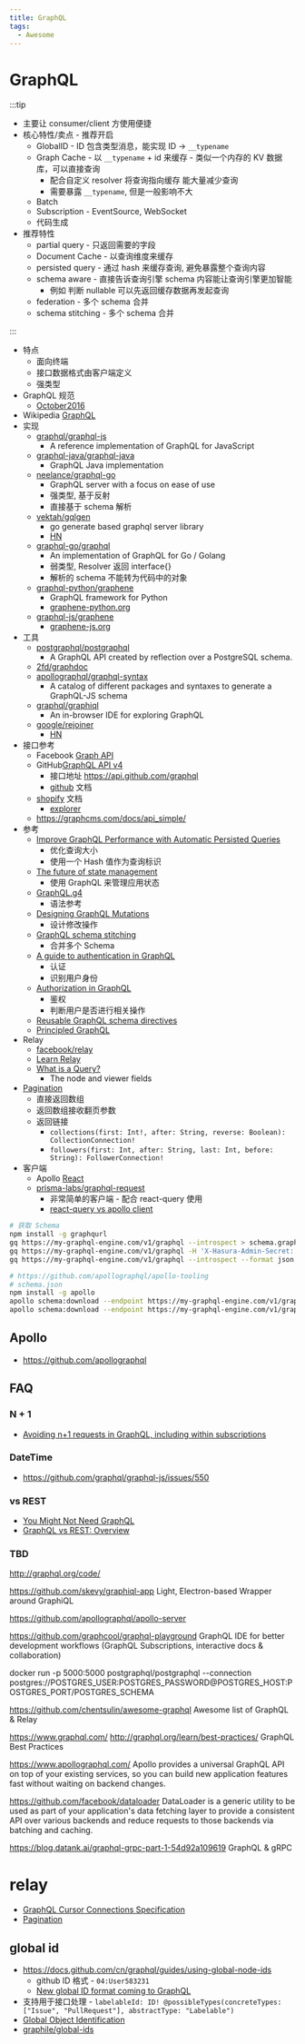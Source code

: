 ```yaml
---
title: GraphQL
tags:
  - Awesome
---
```


# GraphQL

:::tip

- 主要让 consumer/client 方使用便捷
- 核心特性/卖点 - 推荐开启
  - GlobalID - ID 包含类型消息，能实现 ID -> `__typename`
  - Graph Cache - 以 `__typename` + id 来缓存 - 类似一个内存的 KV 数据库，可以直接查询
    - 配合自定义 resolver 将查询指向缓存 能大量减少查询
    - 需要暴露 `__typename`, 但是一般影响不大
  - Batch
  - Subscription - EventSource, WebSocket
  - 代码生成
- 推荐特性
  - partial query - 只返回需要的字段
  - Document Cache - 以查询维度来缓存
  - persisted query - 通过 hash 来缓存查询, 避免暴露整个查询内容
  - schema aware - 直接告诉查询引擎 schema 内容能让查询引擎更加智能
    - 例如 判断 nullable 可以先返回缓存数据再发起查询
  - federation - 多个 schema 合并
  - schema stitching - 多个 schema 合并

:::

- 特点
  - 面向终端
  - 接口数据格式由客户端定义
  - 强类型
- GraphQL 规范
  - [October2016](http://facebook.github.io/graphql/October2016/)
- Wikipedia [GraphQL](https://en.wikipedia.org/wiki/GraphQL)
- 实现
  - [graphql/graphql-js](https://github.com/graphql/graphql-js)
    - A reference implementation of GraphQL for JavaScript
  - [graphql-java/graphql-java](https://github.com/graphql-java/graphql-java)
    - GraphQL Java implementation
  - [neelance/graphql-go](https://github.com/neelance/graphql-go)
    - GraphQL server with a focus on ease of use
    - 强类型, 基于反射
    - 直接基于 schema 解析
  - [vektah/gqlgen](https://github.com/vektah/gqlgen)
    - go generate based graphql server library
    - [HN](https://news.ycombinator.com/item?id=16352611)
  - [graphql-go/graphql](https://github.com/graphql-go/graphql)
    - An implementation of GraphQL for Go / Golang
    - 弱类型, Resolver 返回 interface{}
    - 解析的 schema 不能转为代码中的对象
  - [graphql-python/graphene](https://github.com/graphql-python/graphene)
    - GraphQL framework for Python
    - [graphene-python.org](http://graphene-python.org)
  - [graphql-js/graphene](https://github.com/graphql-js/graphene)
    - [graphene-js.org](http://graphene-js.org)
- 工具
  - [postgraphql/postgraphql](https://github.com/postgraphql/postgraphql)
    - A GraphQL API created by reflection over a PostgreSQL schema.
  - [2fd/graphdoc](https://github.com/2fd/graphdoc)
  - [apollographql/graphql-syntax](https://github.com/apollographql/graphql-syntax)
    - A catalog of different packages and syntaxes to generate a GraphQL-JS schema
  - [graphql/graphiql](https://github.com/graphql/graphiql)
    - An in-browser IDE for exploring GraphQL
  - [google/rejoiner](https://github.com/google/rejoiner)
    - [HN](https://news.ycombinator.com/item?id=16193250)
- 接口参考
  - Facebook [Graph API](https://developers.facebook.com/docs/graph-api/)
  - GitHub[GraphQL API v4](https://developer.github.com/v4/)
    - 接口地址 https://api.github.com/graphql
    - [github](https://2fd.github.io/graphdoc/github) 文档
  - [shopify](https://2fd.github.io/graphdoc/shopify/) 文档
    - [explorer](https://help.shopify.com/api/storefront-api/graphql-explorer/graphiql)
  - https://graphcms.com/docs/api_simple/
- 参考
  - [Improve GraphQL Performance with Automatic Persisted Queries](https://dev-blog.apollodata.com/improve-graphql-performance-with-automatic-persisted-queries-c31d27b8e6ea)
    - 优化查询大小
    - 使用一个 Hash 值作为查询标识
  - [The future of state management](https://dev-blog.apollodata.com/the-future-of-state-management-dd410864cae2)
    - 使用 GraphQL 来管理应用状态
  - [GraphQL.g4](https://github.com/antlr/grammars-v4/blob/master/graphql/GraphQL.g4)
    - 语法参考
  - [Designing GraphQL Mutations](https://dev-blog.apollodata.com/designing-graphql-mutations-e09de826ed97)
    - 设计修改操作
  - [GraphQL schema stitching](https://dev-blog.apollodata.com/graphql-schema-stitching-8af23354ac37)
    - 合并多个 Schema
  - [A guide to authentication in GraphQL](https://dev-blog.apollodata.com/a-guide-to-authentication-in-graphql-e002a4039d1)
    - 认证
    - 识别用户身份
  - [Authorization in GraphQL](https://dev-blog.apollodata.com/auth-in-graphql-part-2-c6441bcc4302)
    - 鉴权
    - 判断用户是否进行相关操作
  - [Reusable GraphQL schema directives](https://dev-blog.apollodata.com/131fb3a177d1)
  - [Principled GraphQL](https://principledgraphql.com/)
- Relay
  - [facebook/relay](https://facebook.github.io/relay/)
  - [Learn Relay](https://www.learnrelay.org)
  - [What is a Query?](https://www.learnrelay.org/queries/what-is-a-query/)
    - The node and viewer fields
- [Pagination](http://graphql.org/learn/pagination/)
  - 直接返回数组
  - 返回数组接收翻页参数
  - 返回链接
    - `collections(first: Int!, after: String, reverse: Boolean): CollectionConnection!`
    - `followers(first: Int, after: String, last: Int, before: String): FollowerConnection!`
- 客户端
  - Apollo [React](https://www.apollographql.com/docs/react/)
  - [prisma-labs/graphql-request](https://github.com/prisma-labs/graphql-request)
    - 非常简单的客户端 - 配合 react-query 使用
    - [react-query vs apollo client](https://react-query.tanstack.com/comparison)

```bash
# 获取 Schema
npm install -g graphqurl
gq https://my-graphql-engine.com/v1/graphql --introspect > schema.graphql
gq https://my-graphql-engine.com/v1/graphql -H 'X-Hasura-Admin-Secret: adminsecretkey' --introspect > schema.graphql
gq https://my-graphql-engine.com/v1/graphql --introspect --format json > schema.json

# https://github.com/apollographql/apollo-tooling
# schema.json
npm install -g apollo
apollo schema:download --endpoint https://my-graphql-engine.com/v1/graphql
apollo schema:download --endpoint https://my-graphql-engine.com/v1/graphql --header 'X-Hasura-Admin-Secret: adminsecretkey'
```

## Apollo

- https://github.com/apollographql

## FAQ

### N + 1

- [Avoiding n+1 requests in GraphQL, including within subscriptions](https://medium.com/slite/avoiding-n-1-requests-in-graphql-including-within-subscriptions-f9d7867a257d)

### DateTime

- https://github.com/graphql/graphql-js/issues/550

### vs REST

- [You Might Not Need GraphQL](https://blog.runscope.com/posts/you-might-not-need-graphql)
- [GraphQL vs REST: Overview](https://philsturgeon.uk/api/2017/01/24/graphql-vs-rest-overview/)

### TBD

http://graphql.org/code/

https://github.com/skevy/graphiql-app
Light, Electron-based Wrapper around GraphiQL

https://github.com/apollographql/apollo-server

https://github.com/graphcool/graphql-playground
GraphQL IDE for better development workflows (GraphQL Subscriptions, interactive docs & collaboration)

docker run -p 5000:5000 postgraphql/postgraphql --connection postgres://POSTGRES_USER:POSTGRES_PASSWORD@POSTGRES_HOST:POSTGRES_PORT/POSTGRES_SCHEMA

https://github.com/chentsulin/awesome-graphql
Awesome list of GraphQL & Relay

https://www.graphql.com/
http://graphql.org/learn/best-practices/
GraphQL Best Practices

https://www.apollographql.com/
Apollo provides a universal GraphQL API on top of your existing services, so you can build new application features fast without waiting on backend changes.

https://github.com/facebook/dataloader
DataLoader is a generic utility to be used as part of your application's data fetching layer to provide a consistent API over various backends and reduce requests to those backends via batching and caching.

https://blog.datank.ai/graphql-grpc-part-1-54d92a109619
GraphQL & gRPC

# relay

- [GraphQL Cursor Connections Specification](https://relay.dev/graphql/connections.htm)
- [Pagination](https://graphql.org/learn/pagination/)

## global id

- https://docs.github.com/cn/graphql/guides/using-global-node-ids
  - github ID 格式 - `04:User583231`
  - [New global ID format coming to GraphQL](https://github.blog/2021-02-10-new-global-id-format-coming-to-graphql/)
- 支持用于接口处理 - `labelableId: ID! @possibleTypes(concreteTypes: ["Issue", "PullRequest"], abstractType: "Labelable")`
- [Global Object Identification](https://graphql.org/learn/global-object-identification/)
- [graphile/global-ids](https://github.com/graphile/global-ids)
